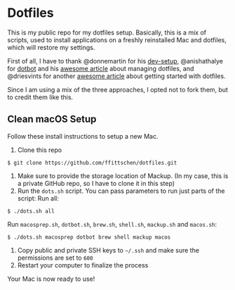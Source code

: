 # Dotfiles

This is my public repo for my dotfiles setup. Basically, this is a mix of scripts, used to install applications on a freshly reinstalled Mac
and dotfiles, which will restore my settings.

First of all, I have to thank @donnemartin for his [dev-setup](https://github.com/donnemartin/dev-setup), @anishathalye for [dotbot](https://github.com/anishathalye/dotbot) and his [awesome article](http://www.anishathalye.com/2014/08/03/managing-your-dotfiles/) about managing dotfiles, and @driesvints for another [awesome article](https://driesvints.com/blog/getting-started-with-dotfiles/) about getting started with dotfiles.

Since I am using a mix of the three approaches, I opted not to fork them, but to credit them like this.

## Clean macOS Setup

Follow these install instructions to setup a new Mac.

1. Clone this repo
```
$ git clone https://github.com/ffittschen/dotfiles.git
```
1. Make sure to provide the storage location of Mackup. (In my case, this is a private GitHub repo, so I have to clone it in this step)
1. Run the `dots.sh` script. You can pass parameters to run just parts of the script:
Run all:
```
$ ./dots.sh all
```
Run `macosprep.sh`, `dotbot.sh`, `brew.sh`, `shell.sh`, `mackup.sh` and `macos.sh`:
```
$ ./dots.sh macosprep dotbot brew shell mackup macos
```
1. Copy public and private SSH keys to `~/.ssh` and make sure the permissions are set to `600`
1. Restart your computer to finalize the process

Your Mac is now ready to use!